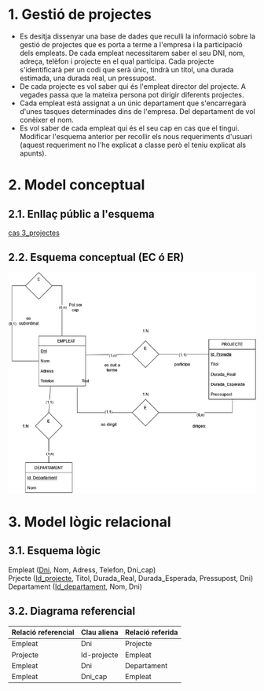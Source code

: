 # 1. Gestió de projectes

- Es desitja dissenyar una base de dades que reculli la informació sobre la gestió de projectes que es porta a terme a l'empresa i la participació dels empleats. De cada empleat necessitarem saber el seu DNI, nom, adreça, telèfon i projecte en el qual participa. Cada projecte s'identificarà per un codi que serà únic, tindrà un títol, una durada estimada, una durada real, un pressupost.
- De cada projecte es vol saber qui és l'empleat director del projecte. A vegades passa que la mateixa persona pot dirigir diferents projectes.
- Cada empleat està assignat a un únic departament que s'encarregarà d'unes tasques determinades dins de l'empresa. Del departament de vol conèixer el nom.
- Es vol saber de cada empleat qui és el seu cap en cas que el tingui. Modificar l'esquema anterior per recollir els nous requeriments d'usuari (aquest requeriment no l'he explicat a classe però el teniu explicat als apunts).

# 2. Model conceptual

## 2.1. Enllaç públic a l'esquema

[cas 3_projectes](https://drive.google.com/file/d/1TIMZnxQuz4JtsAFwr-uNJ3jfjXkBbtPP/view?usp=sharing)

## 2.2. Esquema conceptual (EC ó ER)

![cas projectes](./3_projectes.png)

# 3. Model lògic relacional

## 3.1. Esquema lògic

Empleat (<ins>Dni</ins>, Nom, Adress, Telefon, Dni_cap) <br>
Prjecte (<ins>Id_projecte</ins>, Titol, Durada_Real, Durada_Esperada, Pressupost, Dni) <br>
Departament (<ins>Id_departament</ins>, Nom, Dni)

## 3.2. Diagrama referencial

Relació referencial|Clau aliena|Relació referida
-|-|-
Empleat | Dni | Projecte
Projecte | Id-projecte | Empleat
Empleat | Dni | Departament
Empleat | Dni_cap | Empleat
